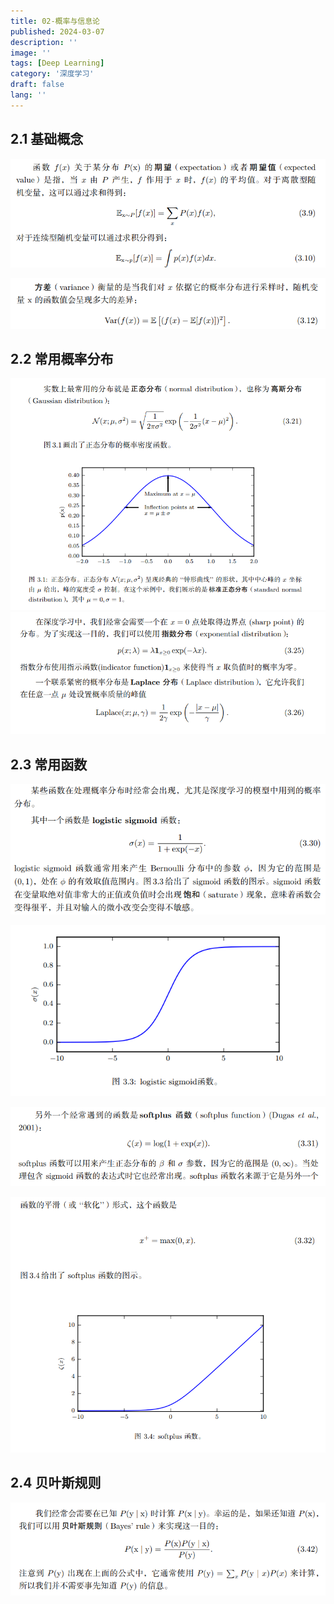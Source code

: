 ```yaml
---
title: 02-概率与信息论
published: 2024-03-07
description: ''
image: ''
tags: [Deep Learning]
category: '深度学习'
draft: false 
lang: ''
---
```


## 2.1 基础概念

![](./assets/images/2025-04-02-15-24-53-6b2ca2ce5ec1bca49b623add323df1f.png)

![](./assets/images/2025-04-02-15-25-13-27bb9a97d6078df9d6476b65402b19c.png)

## 2.2 常用概率分布

![](./assets/images/2025-04-02-15-25-29-af9fb593dac5a8fef478382553b1036.png)![](./assets/images/2025-04-02-15-25-41-fd57cc8df5c720d8c284404777a3700.png)

## 2.3 常用函数

![](./assets/images/2025-04-02-15-26-01-65a37840f732e28e219f361033c555f.png)

![](./assets/images/2025-04-02-15-26-26-3deb30ca140fc4cae867139a8363a19.png)

![](./assets/images/2025-04-02-15-26-41-b99872a0ea4d1cbd465200a56e42480.png)

![](./assets/images/2025-04-02-15-26-55-40af8efb730f0e7ca8e8a727a97fb31.png)

## 2.4 贝叶斯规则

![](./assets/images/2025-04-02-15-27-07-367910c55dbafab614e1477fb9d5abe.png)
